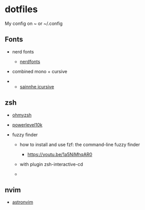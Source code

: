 # dotfiles

My config on ~ or ~/.config

## Fonts

- nerd fonts

  - [nerdfonts](https://nerdfonts.com)

- combined mono + cursive

- - [sainnhe icursive](https://git.sainnhe.dev/sainnhe/icursive-nerd-font)

## zsh

- [ohmyzsh](https://ohmyz.sh)

- [powerlevel10k](https://github.com/romkatv/powerlevel10k)

- fuzzy finder
  - how to install and use fzf: the command-line fuzzy finder
    - https://youtu.be/1a5NiMhqAR0

  - with plugin zsh-interactive-cd

  - 

## nvim

- [astronvim](https://astronvim.com)
